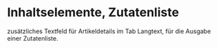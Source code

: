 # Inhaltselemente, Zutatenliste
zusätzliches Textfeld für Artikeldetails im Tab Langtext, für die Ausgabe einer Zutatenliste.

